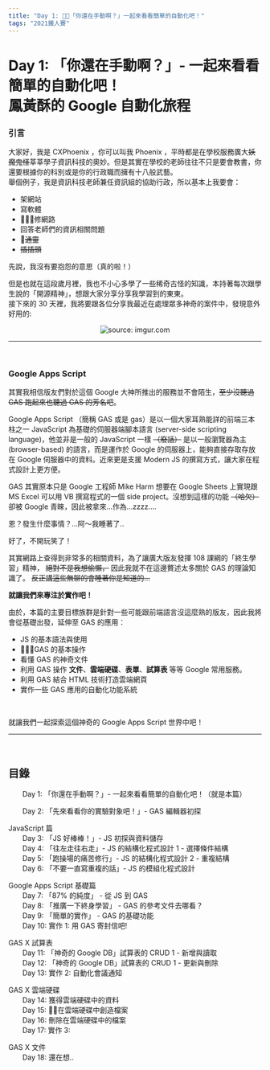 ```yaml
---
title: "Day 1: 「你還在手動啊？」一起來看看簡單的自動化吧！"
tags: "2021鐵人賽"
---
```


Day 1: 「你還在手動啊？」- 一起來看看簡單的自動化吧！\
鳳黃酥的 Google 自動化旅程
==

### **引言**
大家好，我是 CXPhoenix ，你可以叫我 Phoenix ，平時都是在學校服務廣大~~妖魔鬼怪~~莘莘學子資訊科技的奧妙。但是其實在學校的老師往往不只是要會教書，你還要根據你的科別或是你的行政職而擁有十八般武藝。\
舉個例子，我是資訊科技老師兼任資訊組的協助行政，所以基本上我要會：
* 架網站
* 寫軟體
* 修網路
* 回答老師們的資訊相關問題
* ~~通靈~~
* ~~插插頭~~


先說，我沒有要抱怨的意思（真的啦！）

但是也就在這段歲月裡，我也不小心多學了一些稀奇古怪的知識，本持著每次跟學生說的「開源精神」，想跟大家分享分享我學習到的東東。\
接下來的 30 天裡，我將要跟各位分享我最近在處理眾多神奇的案件中，發現意外好用的:
<center><img src="https://i.imgur.com/JngRRpw.png" title="source: imgur.com" /></center>

---
<br>

### **Google Apps Script**
其實我相信版友們對於這個 Google 大神所推出的服務並不會陌生，~~至少沒聽過 GAS 跑起來也聽過 GAS 的芳名吧~~。

Google Apps Script （簡稱 GAS 或是 gas）是以一個大家耳熟能詳的前端三本柱之一 JavaScript 為基礎的伺服器端腳本語言 (server-side scripting language)，他並非是一般的 JavaScript 一樣 ~~（廢話）~~ 是以一般瀏覽器為主 (browser-based) 的語言，而是運作於 Google 的伺服器上，能夠直接存取存放在 Google 伺服器中的資料。近來更是支援 Modern JS 的撰寫方式，讓大家在程式設計上更方便。

GAS 其實原本只是 Google 工程師 Mike Harm 想要在 Google Sheets 上實現跟 MS Excel 可以用 VB 撰寫程式的一個 side project。沒想到這樣的功能 ~~（哈欠）~~ 卻被 Google 青睞，因此被拿來...作為...zzzz....

恩？發生什麼事情？...阿～我睡著了..

好了，不開玩笑了！

其實網路上查得到非常多的相關資料，為了讓廣大版友發揮 108 課綱的「終生學習」精神， ~~絕對不是我想偷懶，~~ 因此我就不在這邊贅述太多關於 GAS 的理論知識了。
~~反正講這些無聊的會睡著你是知道的...~~

**就讓我們來專注於實作吧！**

由於，本篇的主要目標族群是針對一些可能跟前端語言沒這麼熟的版友，因此我將會從基礎出發，延伸至 GAS 的應用：
* JS 的基本語法與使用
* GAS 的基本操作
* 看懂 GAS 的神奇文件
* 利用 GAS 操作 **文件**、**雲端硬碟**、**表單**、**試算表** 等等 Google 常用服務。
* 利用 GAS 結合 HTML 技術打造雲端網頁
* 實作一些 GAS 應用的自動化功能系統

<br>

就讓我們一起探索這個神奇的 Google Apps Script 世界中吧！

---
<br>

## **目錄**

&emsp;&emsp;Day 1: 「你還在手動啊？」- 一起來看看簡單的自動化吧！（就是本篇）

&emsp;&emsp;Day 2: 「先來看看你的實驗對象吧！」- GAS 編輯器初探

JavaScript 篇\
&emsp;&emsp;Day 3: 「JS 好棒棒！」- JS 初探與資料儲存\
&emsp;&emsp;Day 4: 「往左走往右走」- JS 的結構化程式設計 1 - 選擇條件結構\
&emsp;&emsp;Day 5: 「跑操場的痛苦修行」- JS 的結構化程式設計 2 - 重複結構\
&emsp;&emsp;Day 6: 「不要一直寫重複的話」- JS 的模組化程式設計

Google Apps Script 基礎篇\
&emsp;&emsp;Day 7: 「87% 的純度」 - 從 JS 到 GAS\
&emsp;&emsp;Day 8: 「推廣一下終身學習」 - GAS 的參考文件去哪看？\
&emsp;&emsp;Day 9: 「簡單的實作」 - GAS 的基礎功能\
&emsp;&emsp;Day 10: 實作 1: 用 GAS 寄封信吧!

GAS X 試算表\
&emsp;&emsp;Day 11: 「神奇的 Google DB」試算表的 CRUD 1 - 新增與讀取\
&emsp;&emsp;Day 12: 「神奇的 Google DB」試算表的 CRUD 1 - 更新與刪除\
&emsp;&emsp;Day 13: 實作 2: 自動化會議通知

GAS X 雲端硬碟\
&emsp;&emsp;Day 14: 獲得雲端硬碟中的資料\
&emsp;&emsp;Day 15: 在雲端硬碟中創造檔案\
&emsp;&emsp;Day 16: 刪除在雲端硬碟中的檔案\
&emsp;&emsp;Day 17: 實作 3: 

GAS X 文件\
&emsp;&emsp;Day 18: 還在想..